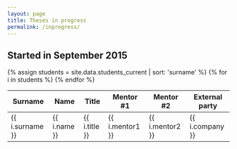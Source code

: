 ```yaml
---
layout: page
title: Theses in progress
permalink: /inprogress/
---
```


## Started in September 2015

 <table class="striped bordered responsive-table">
  <thead>
    <tr>
      <th data-field="id">Surname</th>
      <th data-field="name">Name</th>
      <th data-field="price">Title</th>
      <th data-field="price">Mentor #1</th>
      <th data-field="price">Mentor #2</th>
      <!-- <th data-field="price">Start</th> -->
      <th data-field="price">External party</th>
    </tr>
  </thead>
  <tbody>
  {% assign students = site.data.students_current | sort: 'surname' %}
  {% for i in students %}
    <tr>
      <td>{{ i.surname }}</td>
      <td>{{ i.name }}</td>
      <td>{{ i.title }}</td>
      <td>{{ i.mentor1 }}</td>
      <td>{{ i.mentor2 }}</td>
      <!-- <td>{{ i.start }}</td> -->
      <td>{{ i.company }}</td>
    </tr>
  {% endfor %}
  </tbody>
</table>